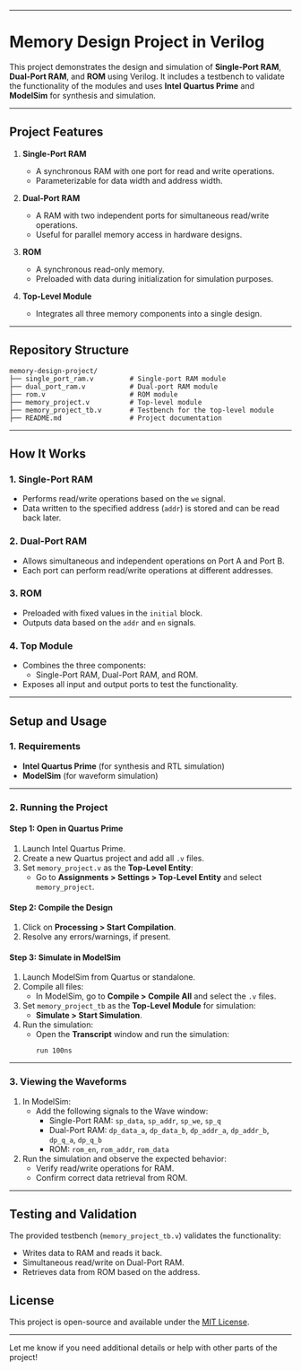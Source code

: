 
---

# **Memory Design Project in Verilog**

This project demonstrates the design and simulation of **Single-Port RAM**, **Dual-Port RAM**, and **ROM** using Verilog. It includes a testbench to validate the functionality of the modules and uses **Intel Quartus Prime** and **ModelSim** for synthesis and simulation.

---

## **Project Features**
1. **Single-Port RAM**  
   - A synchronous RAM with one port for read and write operations.
   - Parameterizable for data width and address width.

2. **Dual-Port RAM**  
   - A RAM with two independent ports for simultaneous read/write operations.
   - Useful for parallel memory access in hardware designs.

3. **ROM**  
   - A synchronous read-only memory.
   - Preloaded with data during initialization for simulation purposes.

4. **Top-Level Module**  
   - Integrates all three memory components into a single design.

---

## **Repository Structure**
```
memory-design-project/
├── single_port_ram.v         # Single-port RAM module
├── dual_port_ram.v           # Dual-port RAM module
├── rom.v                     # ROM module
├── memory_project.v          # Top-level module
├── memory_project_tb.v       # Testbench for the top-level module
├── README.md                 # Project documentation
```

---

## **How It Works**
### 1. **Single-Port RAM**
- Performs read/write operations based on the `we` signal.
- Data written to the specified address (`addr`) is stored and can be read back later.

### 2. **Dual-Port RAM**
- Allows simultaneous and independent operations on Port A and Port B.
- Each port can perform read/write operations at different addresses.

### 3. **ROM**
- Preloaded with fixed values in the `initial` block.
- Outputs data based on the `addr` and `en` signals.

### 4. **Top Module**
- Combines the three components:
  - Single-Port RAM, Dual-Port RAM, and ROM.
- Exposes all input and output ports to test the functionality.

---

## **Setup and Usage**
### **1. Requirements**
- **Intel Quartus Prime** (for synthesis and RTL simulation)
- **ModelSim** (for waveform simulation)

---

### **2. Running the Project**
#### **Step 1: Open in Quartus Prime**
1. Launch Intel Quartus Prime.
2. Create a new Quartus project and add all `.v` files.
3. Set `memory_project.v` as the **Top-Level Entity**:
   - Go to **Assignments > Settings > Top-Level Entity** and select `memory_project`.

#### **Step 2: Compile the Design**
1. Click on **Processing > Start Compilation**.
2. Resolve any errors/warnings, if present.

#### **Step 3: Simulate in ModelSim**
1. Launch ModelSim from Quartus or standalone.
2. Compile all files:
   - In ModelSim, go to **Compile > Compile All** and select the `.v` files.
3. Set `memory_project_tb` as the **Top-Level Module** for simulation:
   - **Simulate > Start Simulation**.
4. Run the simulation:
   - Open the **Transcript** window and run the simulation:
     ```
     run 100ns
     ```

---

### **3. Viewing the Waveforms**
1. In ModelSim:
   - Add the following signals to the Wave window:
     - Single-Port RAM: `sp_data`, `sp_addr`, `sp_we`, `sp_q`
     - Dual-Port RAM: `dp_data_a`, `dp_data_b`, `dp_addr_a`, `dp_addr_b`, `dp_q_a`, `dp_q_b`
     - ROM: `rom_en`, `rom_addr`, `rom_data`
2. Run the simulation and observe the expected behavior:
   - Verify read/write operations for RAM.
   - Confirm correct data retrieval from ROM.

---

## **Testing and Validation**
The provided testbench (`memory_project_tb.v`) validates the functionality:
- Writes data to RAM and reads it back.
- Simultaneous read/write on Dual-Port RAM.
- Retrieves data from ROM based on the address.



## **License**
This project is open-source and available under the [MIT License](LICENSE).

---

Let me know if you need additional details or help with other parts of the project!
